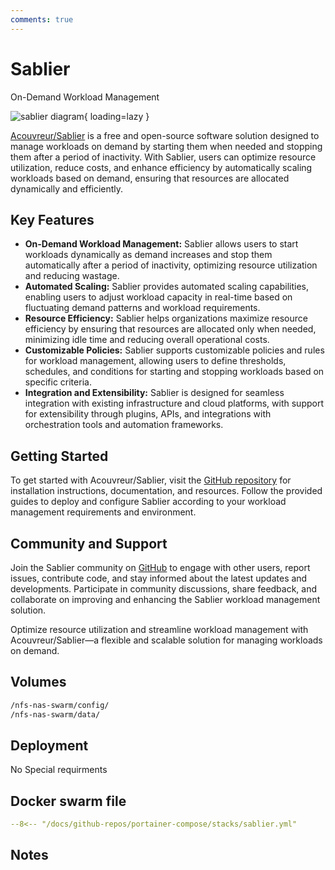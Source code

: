 ```yaml
---
comments: true
---
```


# Sablier

On-Demand Workload Management

![sablier diagram](/assets/diagrams/sablier.png){ loading=lazy }

[Acouvreur/Sablier](https://github.com/acouvreur/sablier) is a free and open-source software solution designed to manage workloads on demand by starting them when needed and stopping them after a period of inactivity. With Sablier, users can optimize resource utilization, reduce costs, and enhance efficiency by automatically scaling workloads based on demand, ensuring that resources are allocated dynamically and efficiently.

## Key Features

- **On-Demand Workload Management:** Sablier allows users to start workloads dynamically as demand increases and stop them automatically after a period of inactivity, optimizing resource utilization and reducing wastage.
- **Automated Scaling:** Sablier provides automated scaling capabilities, enabling users to adjust workload capacity in real-time based on fluctuating demand patterns and workload requirements.
- **Resource Efficiency:** Sablier helps organizations maximize resource efficiency by ensuring that resources are allocated only when needed, minimizing idle time and reducing overall operational costs.
- **Customizable Policies:** Sablier supports customizable policies and rules for workload management, allowing users to define thresholds, schedules, and conditions for starting and stopping workloads based on specific criteria.
- **Integration and Extensibility:** Sablier is designed for seamless integration with existing infrastructure and cloud platforms, with support for extensibility through plugins, APIs, and integrations with orchestration tools and automation frameworks.

## Getting Started

To get started with Acouvreur/Sablier, visit the [GitHub repository](https://github.com/acouvreur/sablier) for installation instructions, documentation, and resources. Follow the provided guides to deploy and configure Sablier according to your workload management requirements and environment.

## Community and Support

Join the Sablier community on [GitHub](https://github.com/acouvreur/sablier) to engage with other users, report issues, contribute code, and stay informed about the latest updates and developments. Participate in community discussions, share feedback, and collaborate on improving and enhancing the Sablier workload management solution.

Optimize resource utilization and streamline workload management with Acouvreur/Sablier—a flexible and scalable solution for managing workloads on demand.


## Volumes

```bash
/nfs-nas-swarm/config/
/nfs-nas-swarm/data/
```

## Deployment
No Special requirments

## Docker swarm file
``` yaml linenums="1" 
--8<-- "/docs/github-repos/portainer-compose/stacks/sablier.yml"
```

## Notes

